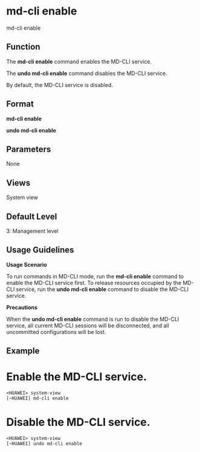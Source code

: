 md-cli enable
=============

md-cli enable

Function
--------



The **md-cli enable** command enables the MD-CLI service.

The **undo md-cli enable** command disables the MD-CLI service.



By default, the MD-CLI service is disabled.


Format
------

**md-cli enable**

**undo md-cli enable**


Parameters
----------

None

Views
-----

System view


Default Level
-------------

3: Management level


Usage Guidelines
----------------

**Usage Scenario**

To run commands in MD-CLI mode, run the **md-cli enable** command to enable the MD-CLI service first. To release resources occupied by the MD-CLI service, run the **undo md-cli enable** command to disable the MD-CLI service.

**Precautions**

When the **undo md-cli enable** command is run to disable the MD-CLI service, all current MD-CLI sessions will be disconnected, and all uncommitted configurations will be lost.


Example
-------

# Enable the MD-CLI service.
```
<HUAWEI> system-view
[~HUAWEI] md-cli enable

```

# Disable the MD-CLI service.
```
<HUAWEI> system-view
[~HUAWEI] undo md-cli enable

```